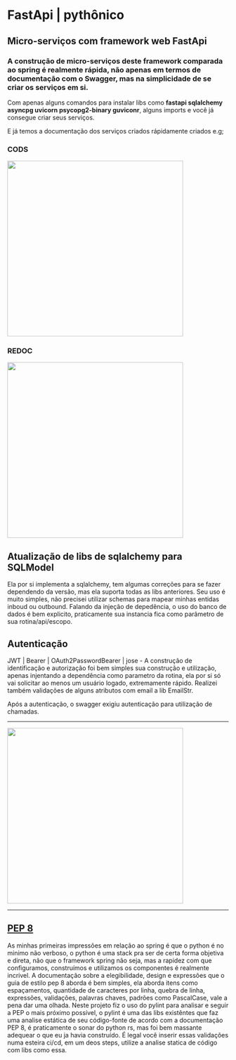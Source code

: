 # FastApi | pythônico

## Micro-serviços com framework web FastApi

### A construção de micro-serviços deste framework comparada ao spring é realmente rápida, não apenas em termos de documentação com o Swagger, mas na simplicidade de se criar os serviços em si.

Com apenas alguns comandos para instalar libs como <b>fastapi sqlalchemy asyncpg uvicorn psycopg2-binary guviconr</b>, alguns imports e você já consegue criar seus serviços.

E já temos a documentação dos serviços criados rápidamente criados e.g;

### <b>CODS</b>

<img src="https://i.imgur.com/T1fbcOo.png" width="400" />

### <b>REDOC</b>

<img src="https://i.imgur.com/nB8hb8b.png" width="400" />

## Atualização de libs de sqlalchemy para SQLModel

Ela por si implementa a sqlalchemy, tem algumas correções para se fazer dependendo da versão, mas ela suporta todas as libs anteriores.
Seu uso é muito simples, não precisei utilizar schemas para mapear minhas entidas inboud ou outbound. Falando da injeção de depedência, o uso do banco de dados é bem explicito, praticamente sua instancia fica como parâmetro de sua rotina/api/escopo.

## Autenticação

JWT | Bearer | OAuth2PasswordBearer | jose - A construção de identificação e autorização foi bem simples sua construção e utilização, apenas injentando a dependência como parametro da rotina, ela por si só vai solicitar ao menos um usuário logado, extremamente rápido. Realizei também validações de alguns atributos com email a lib EmailStr.

Após a autenticação, o swagger exigiu autenticação para utilização de chamadas.<hr>
<img src="https://i.imgur.com/eF28nAX.png" width="400" /><hr>

## [PEP 8](https://peps.python.org/pep-0008/)

As minhas primeiras impressões em relação ao spring é que o python é no minimo não verboso, o python é uma stack pra ser de certa forma objetiva e direta, não que o framework spring não seja, mas a rapidez com que configuramos, construímos e utilizamos os componentes é realmente incrivel.
A documentação sobre a elegibilidade, design e expressões que o guia de estilo pep 8 aborda é bem simples, ela aborda itens como espaçamentos, quantidade de caracteres por linha, quebra de linha, expressões, validações, palavras chaves, padrões como PascalCase, vale a pena dar uma olhada.
Neste projeto fiz o uso do pylint para analisar e seguir a PEP o mais próximo possível, o pylint é uma das libs existêntes que faz uma analise estática de seu código-fonte de acordo com a documentação PEP 8, é praticamente o sonar do python rs, mas foi bem massante adequear o que eu ja havia construído. É legal você inserir essas validações numa esteira ci/cd, em um deos steps, utilize a analise statica de código com libs como essa.
